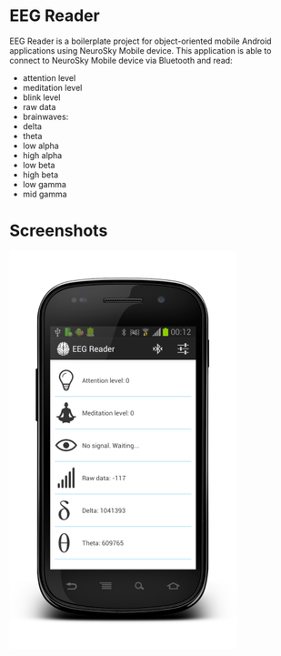 EEG Reader
===============

EEG Reader is a boilerplate project for object-oriented mobile Android applications using NeuroSky Mobile device.
This application is able to connect to NeuroSky Mobile device via Bluetooth and read: 
* attention level
* meditation level
* blink level
* raw data
* brainwaves: 
 * delta
 * theta
 * low alpha
 * high alpha
 * low beta
 * high beta
 * low gamma
 * mid gamma

Screenshots
===============

![Screenshot](application_screenshot.png "Screenshot")